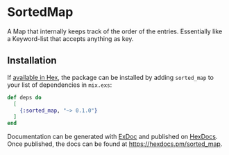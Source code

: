 # SortedMap

A Map that internally keeps track of the order of the entries. Essentially like a Keyword-list 
that accepts anything as key.

## Installation

If [available in Hex](https://hex.pm/docs/publish), the package can be installed
by adding `sorted_map` to your list of dependencies in `mix.exs`:

```elixir
def deps do
  [
    {:sorted_map, "~> 0.1.0"}
  ]
end
```

Documentation can be generated with [ExDoc](https://github.com/elixir-lang/ex_doc)
and published on [HexDocs](https://hexdocs.pm). Once published, the docs can
be found at <https://hexdocs.pm/sorted_map>.

